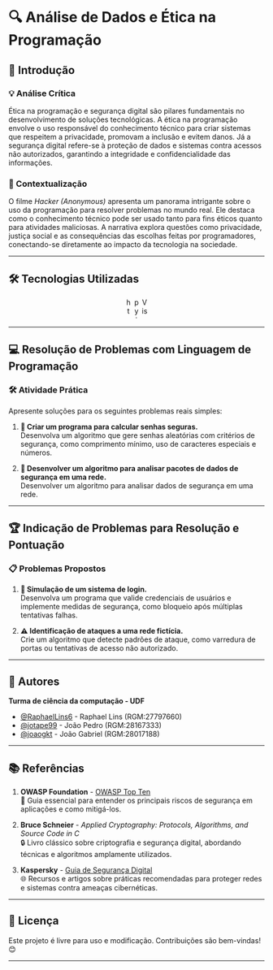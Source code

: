 # 🔍 Análise de Dados e Ética na Programação

## 📝 Introdução

### 💡 Análise Crítica
Ética na programação e segurança digital são pilares fundamentais no desenvolvimento de soluções tecnológicas. A ética na programação envolve o uso responsável do conhecimento técnico para criar sistemas que respeitem a privacidade, promovam a inclusão e evitem danos. Já a segurança digital refere-se à proteção de dados e sistemas contra acessos não autorizados, garantindo a integridade e confidencialidade das informações.

### 🎥 Contextualização
O filme *Hacker (Anonymous)* apresenta um panorama intrigante sobre o uso da programação para resolver problemas no mundo real. Ele destaca como o conhecimento técnico pode ser usado tanto para fins éticos quanto para atividades maliciosas. A narrativa explora questões como privacidade, justiça social e as consequências das escolhas feitas por programadores, conectando-se diretamente ao impacto da tecnologia na sociedade.

---

## 🛠️ Tecnologias Utilizadas

<p align="center"> 
<img src="https://cdn.jsdelivr.net/gh/devicons/devicon/icons/html5/html5-original.svg" height="40" width="12" alt="html5 logo"/>

<img src="https://cdn.jsdelivr.net/gh/devicons/devicon/icons/python/python-original.svg" height="40" width="12" alt="python logo"/>

<img src="https://upload.wikimedia.org/wikipedia/commons/thumb/9/9a/Visual_Studio_Code_1.35_icon.svg/2048px-Visual_Studio_Code_1.35_icon.svg.png" alt="Visual Studio Code" height="40" width="12"/> 

---

## 💻 Resolução de Problemas com Linguagem de Programação

### 🛠️ Atividade Prática
Apresente soluções para os seguintes problemas reais simples:
1. **🔐 Criar um programa para calcular senhas seguras.**  
   Desenvolva um algoritmo que gere senhas aleatórias com critérios de segurança, como comprimento mínimo, uso de caracteres especiais e números.

2. **📡 Desenvolver um algoritmo para analisar pacotes de dados de segurança em uma rede.**  
   Desenvolver um algoritmo para analisar dados de segurança em uma rede.

---

## 🏆 Indicação de Problemas para Resolução e Pontuação

### 📋 Problemas Propostos
1. **🔑 Simulação de um sistema de login.**  
   Desenvolva um programa que valide credenciais de usuários e implemente medidas de segurança, como bloqueio após múltiplas tentativas falhas.

2. **⚠️ Identificação de ataques a uma rede fictícia.**  
   Crie um algoritmo que detecte padrões de ataque, como varredura de portas ou tentativas de acesso não autorizado.

---

## 👥 Autores

**Turma de ciência da computação - UDF**
- [@RaphaelLins6](https://www.github.com/RaphaelLins6) - Raphael Lins (RGM:27797660)
- [@jotape99](https://www.github.com/jotape99) - João Pedro (RGM:28167333)
- [@joaogkt](https://www.github.com/joaogkt) - João Gabriel (RGM:28017188)

---

## 📚 Referências

1. **OWASP Foundation** - [OWASP Top Ten](https://owasp.org/www-project-top-ten/)  
   📖 Guia essencial para entender os principais riscos de segurança em aplicações e como mitigá-los.

2. **Bruce Schneier** - *Applied Cryptography: Protocols, Algorithms, and Source Code in C*  
   🔒 Livro clássico sobre criptografia e segurança digital, abordando técnicas e algoritmos amplamente utilizados.

3. **Kaspersky** - [Guia de Segurança Digital](https://www.kaspersky.com/resource-center)  
   🌐 Recursos e artigos sobre práticas recomendadas para proteger redes e sistemas contra ameaças cibernéticas.

---

## 📜 Licença

Este projeto é livre para uso e modificação. Contribuições são bem-vindas! 😊

---
